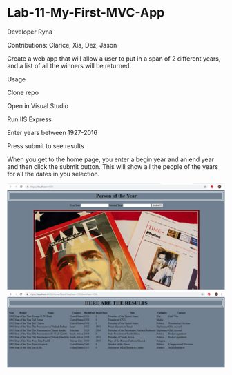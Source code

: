 # Lab-11-My-First-MVC-App

Developer Ryna

Contributions: Clarice, Xia, Dez, Jason

Create a web app that will allow a user to put in a span of 2 different years, and a list of all the winners will be returned.

Usage

Clone repo

Open in Visual Studio

Run IIS Express

Enter years between 1927-2016

Press submit to see results

When you get to the home page, you enter a begin year and an end year and then click the submit button. This will show all the people of the years for all the dates in you selection.

![Index](https://github.com/rynnnaa/Lab-11-My-First-MVC-App/blob/master/Lab-11-My-First-MVC-App/Capture.PNG)
![Results](https://github.com/rynnnaa/Lab-11-My-First-MVC-App/blob/master/Lab-11-My-First-MVC-App/Results.PNG)

